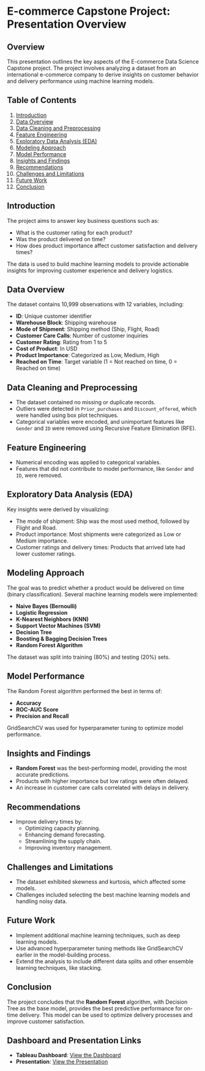 # E-commerce Capstone Project: Presentation Overview

## Overview

This presentation outlines the key aspects of the E-commerce Data Science Capstone project. The project involves analyzing a dataset from an international e-commerce company to derive insights on customer behavior and delivery performance using machine learning models.

## Table of Contents

1. [Introduction](#introduction)
2. [Data Overview](#data-overview)
3. [Data Cleaning and Preprocessing](#data-cleaning-and-preprocessing)
4. [Feature Engineering](#feature-engineering)
5. [Exploratory Data Analysis (EDA)](#exploratory-data-analysis-eda)
6. [Modeling Approach](#modeling-approach)
7. [Model Performance](#model-performance)
8. [Insights and Findings](#insights-and-findings)
9. [Recommendations](#recommendations)
10. [Challenges and Limitations](#challenges-and-limitations)
11. [Future Work](#future-work)
12. [Conclusion](#conclusion)

## Introduction

The project aims to answer key business questions such as:
- What is the customer rating for each product?
- Was the product delivered on time?
- How does product importance affect customer satisfaction and delivery times?

The data is used to build machine learning models to provide actionable insights for improving customer experience and delivery logistics.

## Data Overview

The dataset contains 10,999 observations with 12 variables, including:
- **ID**: Unique customer identifier
- **Warehouse Block**: Shipping warehouse
- **Mode of Shipment**: Shipping method (Ship, Flight, Road)
- **Customer Care Calls**: Number of customer inquiries
- **Customer Rating**: Rating from 1 to 5
- **Cost of Product**: In USD
- **Product Importance**: Categorized as Low, Medium, High
- **Reached on Time**: Target variable (1 = Not reached on time, 0 = Reached on time)

## Data Cleaning and Preprocessing

- The dataset contained no missing or duplicate records.
- Outliers were detected in `Prior_purchases` and `Discount_offered`, which were handled using box plot techniques.
- Categorical variables were encoded, and unimportant features like `Gender` and `ID` were removed using Recursive Feature Elimination (RFE).

## Feature Engineering

- Numerical encoding was applied to categorical variables.
- Features that did not contribute to model performance, like `Gender` and `ID`, were removed.

## Exploratory Data Analysis (EDA)

Key insights were derived by visualizing:
- The mode of shipment: Ship was the most used method, followed by Flight and Road.
- Product importance: Most shipments were categorized as Low or Medium importance.
- Customer ratings and delivery times: Products that arrived late had lower customer ratings.

## Modeling Approach

The goal was to predict whether a product would be delivered on time (binary classification). Several machine learning models were implemented:
- **Naive Bayes (Bernoulli)**
- **Logistic Regression**
- **K-Nearest Neighbors (KNN)**
- **Support Vector Machines (SVM)**
- **Decision Tree**
- **Boosting & Bagging Decision Trees**
- **Random Forest Algorithm**

The dataset was split into training (80%) and testing (20%) sets.

## Model Performance

The Random Forest algorithm performed the best in terms of:
- **Accuracy**
- **ROC-AUC Score**
- **Precision and Recall**

GridSearchCV was used for hyperparameter tuning to optimize model performance.

## Insights and Findings

- **Random Forest** was the best-performing model, providing the most accurate predictions.
- Products with higher importance but low ratings were often delayed.
- An increase in customer care calls correlated with delays in delivery.

## Recommendations

- Improve delivery times by:
  - Optimizing capacity planning.
  - Enhancing demand forecasting.
  - Streamlining the supply chain.
  - Improving inventory management.
  
## Challenges and Limitations

- The dataset exhibited skewness and kurtosis, which affected some models.
- Challenges included selecting the best machine learning models and handling noisy data.

## Future Work

- Implement additional machine learning techniques, such as deep learning models.
- Use advanced hyperparameter tuning methods like GridSearchCV earlier in the model-building process.
- Extend the analysis to include different data splits and other ensemble learning techniques, like stacking.

## Conclusion

The project concludes that the **Random Forest** algorithm, with Decision Tree as the base model, provides the best predictive performance for on-time delivery. This model can be used to optimize delivery processes and improve customer satisfaction.

## Dashboard and Presentation Links

- **Tableau Dashboard**: [View the Dashboard](https://public.tableau.com/app/profile/shweta.purushothaman/viz/ShwetaPurushothaman_E-commerce_Capstone/Dashboard1?publish=yes)
- **Presentation**: [View the Presentation](https://github.com/ShwetaPurushothaman/ECommerce-Prediction-ML-PHSA-Insight-DataScience-Capstone/edit/main/Presentation)
